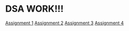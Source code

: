 <h1>DSA WORK!!!</h1>
<a href="https://github.com/shivam-200014/DSA_LAB/tree/master/assign1_ARRAY"> Assignment 1</a>
<a href="">Assignment 2</a>
<a href="">Assignment 3</a>
<a href="">Assignment 4</a>

